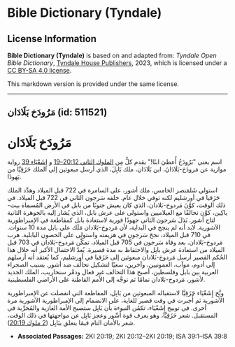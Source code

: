 # Bible Dictionary (Tyndale)

## License Information

**Bible Dictionary (Tyndale)** is based on and adapted from: _Tyndale Open Bible Dictionary_, [Tyndale House Publishers](https://tyndaleopenresources.com/), 2023, which is licensed under a [CC BY-SA 4.0 license](https://creativecommons.org/licenses/by-sa/4.0/legalcode.en).

This markdown version is provided under the same license.



--------------------------------

## مَرُودَخ بَلَادَان (id: 511521)

مَرُودَخ بَلَادَان
==================

اسم يعني "بَرُودَخُ أُعطيَ ابنًا!" يقدم كلٌّ مِن [الملوك الثاني 20:12–19](https://ref.ly/2Kgs20:12-2Kgs20:19) و [إِشَعْيَاء 39](https://ref.ly/Isa39:1-Isa39:8) رواية موازية عن مَرودَخ\-بَلَادَانَ، ابن بَلَادَان، ملك بَابِلَ، الذي أرسل مبعوثين إلى الملك حَزَقِيَّا من يَهوذَا.

استولى شَلمَنصر الخامس، ملك أشور، على السامرة في 722 قبل الميلاد وهدَّد الملك حَزَقيا في أورشليم لكنه توفي خلال عام. خلفه سَرجون الثاني في 722 قبل الميلاد. في ذلك الوقت، كوَّنَ مَردوخ\-بَلادان، الذي كان يعيش جنوبًا من بابل في الأرض المُسماة بيت\-ياكِين، كوَّن تحالفًا مع العيلاميين واستولى على عرش بابل، الذي يُشار إليه بالجوهرة الثانية لتاج أشور. بَذلَ سَرجون الثاني جهودًا فورية لاستعادة بابل كمقاطعة في الإمبراطورية الآشورية. لابد أنه لم ينجح في البداية، لأن مَردوخ\-بَلادان مَلَك على بابل مدة 10 سنوات. في 710 قبل الميلاد، نجحَ سَرجون في هزيمته واستولى على الحصون البابلية. هرب مَردوخ\-بَلادان. بعد وفاة سَرجون في 705 قبل الميلاد، تمكَّن مَردوخ\-بَلادان في 703 قبل الميلاد من استعادة عرش بابِل والاحتفاظ به مدة قصيرة. يُعدّ الاحتمال الأكبر أنه خلال هذا الحُكم القصير أرسل مَردوخ\-بَلادان مبعوثين إلى حَزَقيا في أورشليم، كما يُعتقد أنه أرسلهم إلى أدوم، موآب، العمونيين، وآخرين، سعيًا لتشكيل تحالُف ضد أشور. بسبب الصحراء العربية بين بابل وفلسطين، أصبح هذا التحالف غير فعال ودمَّر سنحاريب، الملك الجديد لأشور، مَردوخ\-بَلادان تمامًا ثم توجَّه إلى الأمم القاطنة على الأراضي الفلسطينية.

وبَّخ إِشَعْيَاء حَزَقِيَّا لاستقباله المبعوثين من بَابِل، المقاطعة التي انفصلت عن الإمبراطورية الآشورية ثم أُجبرت في وقت قصير للغاية، على الانضمام إلى الإمبراطورية الآشورية مرة أخرى. في توبيخ إِشَعْيَاء، تكمُن النبوءة بأن بَابِل ستصبح الأمة الغازية والمُخرِّبة في المستقبل. شعر حَزَقِيَّا، وهو يعرف قوة أَشّور وعجز بَابِل عن مواجهتها في ذلك الوقت، شعر بالأمان التام فيمَا يتعلق ببَابِل ([2 ملوك 20:19](https://ref.ly/2Kgs20:19)).

* **Associated Passages:** 2KI 20:19; 2KI 20:12–2KI 20:19; ISA 39:1–ISA 39:8

